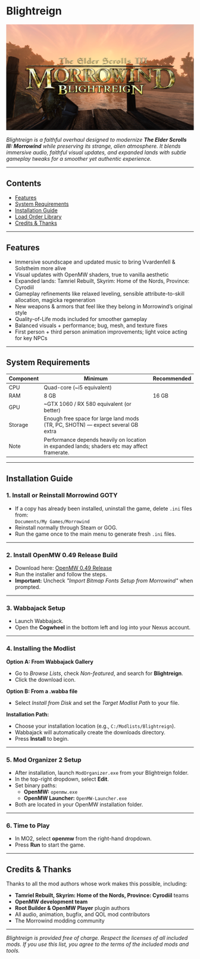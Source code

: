 # Blightreign

![Blightreign Banner](images/banner.png)

*Blightreign is a faithful overhaul designed to modernize **The Elder Scrolls III: Morrowind** while preserving its strange, alien atmosphere. It blends immersive audio, faithful visual updates, and expanded lands with subtle gameplay tweaks for a smoother yet authentic experience.*

---

## Contents

- [Features](#features)  
- [System Requirements](#system-requirements)  
- [Installation Guide](#installation-guide)  
- [Load Order Library](https://loadorderlibrary.com/lists/blightreign-2)  
- [Credits & Thanks](#credits--thanks)

---

## Features

- Immersive soundscape and updated music to bring Vvardenfell & Solstheim more alive  
- Visual updates with OpenMW shaders, true to vanilla aesthetic  
- Expanded lands: Tamriel Rebuilt, Skyrim: Home of the Nords, Province: Cyrodiil  
- Gameplay refinements like relaxed leveling, sensible attribute-to-skill allocation, magicka regeneration  
- New weapons & armors that feel like they belong in Morrowind’s original style  
- Quality-of-Life mods included for smoother gameplay  
- Balanced visuals + performance; bug, mesh, and texture fixes  
- First person + third person animation improvements; light voice acting for key NPCs  

---

## System Requirements

| Component | Minimum | Recommended |
|-----------|---------|-------------|
| CPU | Quad-core (~i5 equivalent) |
| RAM | 8 GB | 16 GB |
| GPU | ~GTX 1060 / RX 580 equivalent (or better) |
| Storage | Enough free space for large land mods (TR, PC, SHOTN) — expect several GB extra |
| Note | Performance depends heavily on location in expanded lands; shaders etc may affect framerate. |

---

## Installation Guide

### 1. Install or Reinstall Morrowind GOTY  
- If a copy has already been installed, uninstall the game, delete `.ini` files from:  
  `Documents/My Games/Morrowind`  
- Reinstall normally through Steam or GOG.  
- Run the game once to the main menu to generate fresh `.ini` files.  

---

### 2. Install OpenMW 0.49 Release Build  
- Download here: [OpenMW 0.49 Release](https://github.com/OpenMW/openmw/releases/tag/openmw-0.49.0)  
- Run the installer and follow the steps.  
- **Important:** Uncheck *"Import Bitmap Fonts Setup from Morrowind"* when prompted.  

---

### 3. Wabbajack Setup  
- Launch Wabbajack.  
- Open the **Cogwheel** in the bottom left and log into your Nexus account.  

---

### 4. Installing the Modlist  

**Option A: From Wabbajack Gallery**  
- Go to *Browse Lists*, check *Non-featured*, and search for **Blightreign**.  
- Click the download icon.  

**Option B: From a .wabba file**  
- Select *Install from Disk* and set the *Target Modlist Path* to your file.  

**Installation Path:**  
- Choose your installation location (e.g., `C:/Modlists/Blightreign`).  
- Wabbajack will automatically create the downloads directory.  
- Press **Install** to begin.  

---

### 5. Mod Organizer 2 Setup  
- After installation, launch `ModOrganizer.exe` from your Blightreign folder.  
- In the top-right dropdown, select **Edit**.  
- Set binary paths:  
  - **OpenMW:** `openmw.exe`  
  - **OpenMW Launcher:** `OpenMW-Launcher.exe`  
- Both are located in your OpenMW installation folder.  

---

### 6. Time to Play  
- In MO2, select **openmw** from the right-hand dropdown.  
- Press **Run** to start the game.  

---

## Credits & Thanks

Thanks to all the mod authors whose work makes this possible, including:  

- **Tamriel Rebuilt, Skyrim: Home of the Nords, Province: Cyrodiil** teams  
- **OpenMW development team**  
- **Root Builder & OpenMW Player** plugin authors  
- All audio, animation, bugfix, and QOL mod contributors  
- The Morrowind modding community  

---

*Blightreign is provided free of charge. Respect the licenses of all included mods. If you use this list, you agree to the terms of the included mods and tools.*
